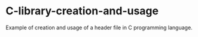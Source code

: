 # C-library-creation-and-usage
Example of creation and usage of a header file in C programming language.
